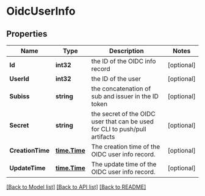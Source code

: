 # OidcUserInfo

## Properties

Name | Type | Description | Notes
------------ | ------------- | ------------- | -------------
**Id** | **int32** | the ID of the OIDC info record | [optional] 
**UserId** | **int32** | the ID of the user | [optional] 
**Subiss** | **string** | the concatenation of sub and issuer in the ID token | [optional] 
**Secret** | **string** | the secret of the OIDC user that can be used for CLI to push/pull artifacts | [optional] 
**CreationTime** | [**time.Time**](time.Time.md) | The creation time of the OIDC user info record. | [optional] 
**UpdateTime** | [**time.Time**](time.Time.md) | The update time of the OIDC user info record. | [optional] 

[[Back to Model list]](../README.md#documentation-for-models) [[Back to API list]](../README.md#documentation-for-api-endpoints) [[Back to README]](../README.md)


